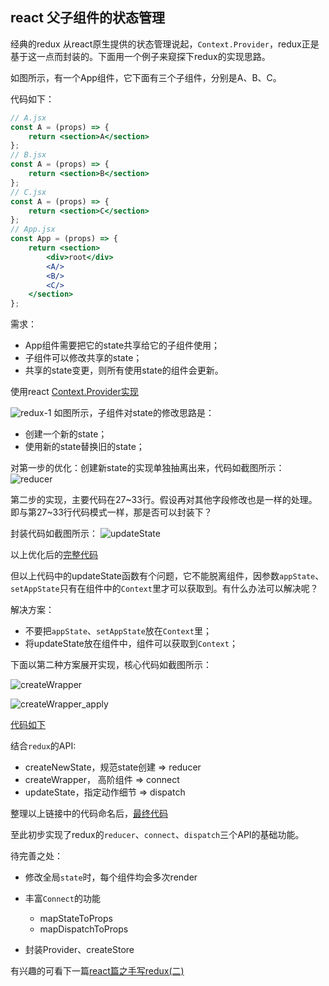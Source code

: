 ## react 父子组件的状态管理
经典的redux
从react原生提供的状态管理说起，`Context.Provider`，redux正是基于这一点而封装的。下面用一个例子来窥探下redux的实现思路。

如图所示，有一个App组件，它下面有三个子组件，分别是A、B、C。

代码如下：

```jsx
// A.jsx
const A = (props) => {
    return <section>A</section>
};
// B.jsx
const A = (props) => {
    return <section>B</section>
};
// C.jsx
const A = (props) => {
    return <section>C</section>
};
// App.jsx
const App = (props) => {
    return <section>
        <div>root</div>
        <A/>
        <B/>
        <C/>
    </section>
};
```



需求：
+ App组件需要把它的state共享给它的子组件使用；
+ 子组件可以修改共享的state；
+ 共享的state变更，则所有使用state的组件会更新。


使用react [Context.Provider实现](https://codesandbox.io/s/react-reduxyuanlishixianjichupian-x0cmp?file=/src/App.js)

![redux-1](/images/redux-1/redux-1.png)
如图所示，子组件对state的修改思路是：
+ 创建一个新的state；
+ 使用新的state替换旧的state；

对第一步的优化：创建新state的实现单独抽离出来，代码如截图所示：
![reducer](/images/redux-1/reducer.png)

第二步的实现，主要代码在27~33行。假设再对其他字段修改也是一样的处理。即与第27~33行代码模式一样，那是否可以封装下？

封装代码如截图所示：
![updateState](/images/redux-1/updateState.png)

以上优化后的[完整代码](https://codesandbox.io/s/shouxiereduxpianzhiyi-r631j?file=/src/App.js:660-668)

但以上代码中的updateState函数有个问题，它不能脱离组件，因参数`appState`、`setAppState`只有在组件中的`Context`里才可以获取到。有什么办法可以解决呢？

解决方案：
+ 不要把`appState`、`setAppState`放在`Context`里；
+ 将updateState放在组件中，组件可以获取到`Context`；

下面以第二种方案展开实现，核心代码如截图所示：

![createWrapper](/images/redux-1/createWrapper.png)

![createWrapper_apply](/images/redux-1/createWrapper_apply.png)

[代码如下](https://codesandbox.io/s/shouxiereduxpianzhiyi-gaojiezujian-xmen0?file=/src/App.js)

结合`redux`的API:

+ createNewState，规范state创建 => reducer
+ createWrapper， 高阶组件 => connect
+ updateState，指定动作细节 => dispatch

整理以上链接中的代码命名后，[最终代码](https://codesandbox.io/s/shouxiereduxpianzhiyi-forked-xmen0?file=/src/App.js)

至此初步实现了redux的`reducer`、`connect`、`dispatch`三个API的基础功能。

待完善之处：
+ 修改全局`state`时，每个组件均会多次render
+ 丰富`Connect`的功能
    + mapStateToProps
    + mapDispatchToProps
    
+ 封装Provider、createStore

有兴趣的可看下一篇[react篇之手写redux(二)]()

